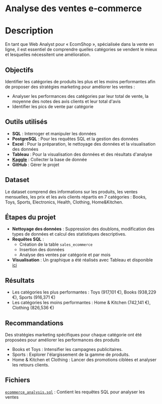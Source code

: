 # Analyse des ventes e-commerce

# Description
En tant que Web Analyst pour « EcomShop », spécialisée dans la vente en ligne, il est essentiel de comprendre quelles catégories se vendent le mieux et lesquelles nécessitent une amélioration.

## Objectifs
Identifier les catégories de produits les plus et les moins performantes afin de proposer des stratégies marketing pour améliorer les ventes :
- Analyser les performances des catégories par leur total de vente, la moyenne des notes des avis clients et leur total d'avis 
- Identifier les pics de vente par catégorie

## Outils utilisés
- **SQL** : Interroger et manipuler les données
- **PostgreSQL** : Pour les requêtes SQL et la gestion des données
- **Excel** : Pour la préparation, le nettoyage des données et la visualisation des données
- **Tableau** : Pour la visualisation des données et des résultats d'analyse
- **[Kaggle](https://www.kaggle.com/datasets/fahmidachowdhury/e-commerce-sales-analysis/data?select=ecommerce_sales_analysis.csv)** : Collecter la base de donnée
- **GitHub** : Gérer le projet

## Dataset
Le dataset comprend des informations sur les produits, les ventes mensuelles, les prix et les avis clients répartis en 7 catégories : Books, Toys, Sports, Electronics, Health, Clothing, Home&Kitchen.

## Étapes du projet
- **Nettoyage des données** : Suppression des doublons, modification des types de données et calcul des statistiques descriptives.
- **Requêtes SQL** : 
  - Création de la table `sales_ecommerce`
  - Insertion des données
  - Analyse des ventes par catégorie et par mois
- **Visualisation** : Un graphique a été réalisés avec Tableau et disponible [ici](https://public.tableau.com/views/Comparaisondesavisetdesventesparcatgorie/Feuille1)

## Résultats
- Les catégories les plus performantes : Toys (917,101 €), Books (938,229 €), Sports (916,371 €)
- Les catégories les moins performantes : Home & Kitchen (742,141 €), Clothing (826,536 €)

## Recommandations
Des stratégies marketing spécifiques pour chaque catégorie ont été proposées pour améliorer les performances des produits
- Books et Toys : Intensifier les campagnes publicitaires.
- Sports : Explorer l'élargissement de la gamme de produits.
- Home & Kitchen et Clothing : Lancer des promotions ciblées et analyser les retours clients.


## Fichiers
[`ecommerce_analysis.sql`](ecommerce_analysis.sql) : Contient les requêtes SQL pour analyser les ventes
